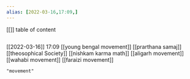 ```yaml
---
alias: [2022-03-16,17:09,]
---
```

[[]]
table of content
```toc
```

[[2022-03-16]] 17:09
[[young bengal movement]]
[[prarthana samaj]]
[[theosophical Society]]
[[nishkam karma math]]
[[aligarh movement]]
[[wahabi movement]]
[[faraizi movement]]
```query 2022-03-16 17:09
"movement"
```